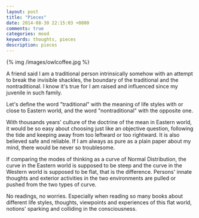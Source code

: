 ```yaml
---
layout: post
title: "Pieces"
date: 2014-08-30 22:15:03 +0800
comments: true
categories: mood
keywords: thoughts, pieces
description: pieces
---
```

{% img /images/owlcoffee.jpg %}

A friend said I am a traditional person intrinsically somehow with an attempt to break the invisible shackles, the boundary of the traditional and the nontraditional. I know it's true for I am raised and influenced since my juvenile in such family.<!--more-->  
  
Let's define the word "traditional" with the meaning of life styles with or close to Eastern world, and the word "nontraditional" with the opposite one.  
  
With thousands years' culture of the doctrine of the mean in Eastern world, it would be so easy about choosing just like an objective question, following the tide and keeping away from too leftward or too rightward. It is also believed safe and reliable. If I am always as pure as a plain paper about my mind, there would be never so troublesome.  
  
If comparing the modes of thinking as a curve of Normal Distribution, the curve in the Eastern world is supposed to be steep and the curve in the Western world is supposed to be flat, that is the difference. Persons' innate thoughts and exterior activities in the two environments are pulled or pushed from the two types of curve.
  
No readings, no worries. Especially when reading so many books about different life styles, thoughts, viewpoints and experiences of this flat world, notions' sparking and colliding in the consciousness. 
  
